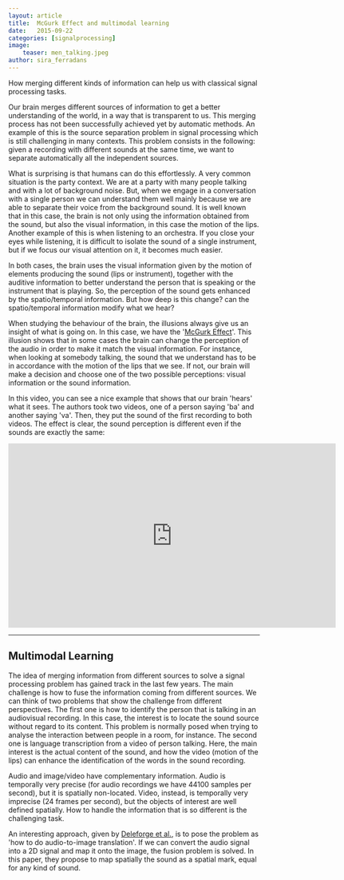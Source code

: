 ```yaml
---
layout: article
title:  McGurk Effect and multimodal learning
date:   2015-09-22 
categories: [signalprocessing]
image:
    teaser: men_talking.jpeg
author: sira_ferradans
---
```


How merging different kinds of information can help us with classical signal processing tasks. 

Our brain merges different sources of information to get a better understanding of the world, in a way that is transparent to us. This merging process has not been successfully achieved yet by automatic methods. An example of this is the source separation problem in signal processing which is still challenging in many contexts. This problem consists in the following: given a recording with different sounds at the same time, we want to separate automatically all the independent sources. 

What is surprising is that humans can do this effortlessly. A very common situation is the party context. We are at a party with many people talking and with a lot of background noise. But, when we engage in a conversation with a single person we can understand them well mainly because we are able to separate their voice from the background sound. It is well known that in this case, the brain is not only using the information obtained from the sound, but also the visual information, in this case the motion of the lips.  Another example of this is when listening to an orchestra. If you close your eyes while listening, it is difficult to isolate the sound of a single instrument, but if we focus our visual attention on it, it becomes much easier. 

In both cases, the brain uses the visual information given by the motion of elements producing the sound (lips or instrument), together with the auditive information to better understand the person that is speaking or the instrument that is playing. So, the perception of the sound gets enhanced by the spatio/temporal information. But how deep is this change? can the spatio/temporal information modify what we hear?

When studying the behaviour of the brain, the illusions always give us an insight of what is going on. In this case, we have the '[McGurk Effect][McGurkEffect]'. This illusion shows that in some cases the brain can change the perception of the audio in order to make it match the visual information. For instance, when looking at somebody talking, the sound that we understand has to be in accordance with the motion of the lips that we see. If not, our brain will make a decision and choose one of the two possible perceptions: visual information or the sound information. 

In this video, you can see a nice example that shows that our brain 'hears' what it sees. The authors took two videos, one of a person saying 'ba' and another saying 'va'. Then, they put the sound of the first recording to both videos. The effect is clear, the sound perception is different even if the sounds are exactly the same:

<iframe width="656" height="369" src="https://www.youtube.com/embed/G-lN8vWm3m0" frameborder="0" allowfullscreen></iframe>



<hr />

<h2>Multimodal Learning</h2>

The idea of merging information from different sources to solve a signal processing problem has gained track in the last few years. The main challenge is how to fuse the information coming from different sources. We can think of two  problems that show the challenge from different perspectives. The first one is how to identify the person that is talking in an audiovisual recording. In this case, the interest is to locate the sound source without regard to its content. This problem is normally posed when trying to analyse the interaction between people in a room, for instance. The second one is language transcription from a video of person talking. Here, the main interest is the actual content of the sound, and how the video (motion of the lips) can enhance the identification of the words in the sound recording.

Audio and image/video have complementary information. Audio is temporally very precise (for audio recordings we have 44100 samples per second), but it is spatially non-located. Video, instead, is temporally very imprecise (24 frames per second), but the objects of interest are well defined spatially. How to handle the information that is so different is the challenging task.

An interesting approach, given by [Deleforge et al.][Deleforge], is to pose the problem as 'how to do audio-to-image translation'. If we can convert the audio signal into a 2D signal and map it onto the image, the fusion problem is solved. In this paper, they propose to map spatially the sound as a spatial mark, equal for any kind of sound.


[McGurkEffect]: http://www.nature.com/nature/journal/v264/n5588/abs/264746a0.html

[Deleforge]:https://hal.archives-ouvertes.fr/hal-01019287/document